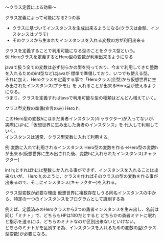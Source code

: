 〜クラス定義による効果〜

クラス定義によって可能になる2つの事
- クラスに基づいてインスタンスを生成出来るようになる(クラスは金型、インスタンスはプラモ)
- そのクラスから生まれたインスタンスを入れる変数の方が利用出来る

クラスを定義することで利用可能になる型のことをクラス型という。<br>
例:Heroクラスを定義するとHero型の変数が利用出来るようになる<br>

javaで扱う全ての変数は必ず何らかの型を持っており、今まで利用してきた整数を入れるためのint型などはjavaが
標準で準備しており、いつでも使える型。<br>
それに加え、Heroクラスを定義する事で「Heroクラス(金型)から仮想世界に生み出されたインスタンス(プラモ)」を
入れることが出来るHero型が使えるようになる。<br>
つまり、クラスを定義すればjavaで利用可能な型の種類はどんどん増えていく。<br>

クラス型変数の準備(宣言のみ)
Hero h;<br>

このHero型の変数hにはまだ勇者インスタンス(キャラクター)が入ってないが、実際にはhに「仮想世界に生み出した勇者のインスタンス」を
代入して利用していく。<br>
インスタンスは通常、クラス型変数に入れて利用する。<br>

例:変数に入れて利用されるインスタンス
Hero型の変数を作る→Hero型の変数hが出来る(仮想世界に生み出された後、変数hに入れられたインスタンス(キャラクター)<br>

int h;とすればhには整数しか入れる事ができず、インスタンスを入れることは出来ないが、
Hero h;のように、クラスを作ればそのクラスの型の変数を作る事が出来るので、そこにインスタンス(キャラクター)を入れる。<br>

クラス型変数が必要な理由
仮想世界に複数存在しうる同名インスタンスの中から、特定の一つのインスタンスをプログラムとして識別する為<br>

例えば、定義済みのHeroクラスから2つの勇者インスタンスを生み出し、名前は同じ「ミナト」で、どちらもHPは100だとすると
どちらかの勇者ミナトに眠れと指示を送るには、どちらのミナトなのか区別出来ないといけない。<br>
どちらのミナトかを区別する為、インスタンスを入れるための変数の型(クラス型変数)が必要になる。<br>



